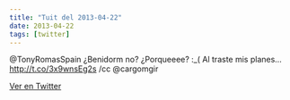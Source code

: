 ```yaml
---
title: "Tuit del 2013-04-22"
date: 2013-04-22
tags: [twitter]
---
```


@TonyRomasSpain ¿Benidorm no? ¿Porqueeee? :_( Al traste mis planes… http://t.co/3x9wnsEg2s /cc @cargomgir



[Ver en Twitter](https://twitter.com/i/web/status/326469449903390721)
